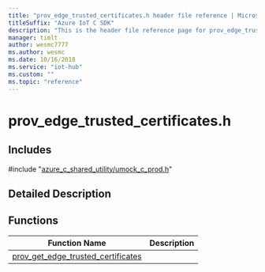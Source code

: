 ```yaml
---                             
title: "prov_edge_trusted_certificates.h header file reference | Microsoft Docs" 
titleSuffix: "Azure IoT C SDK"            
description: "This is the header file reference page for prov_edge_trusted_certificates.h in the Azure IoT C SDK. This SDK is used with Azure IoT Hub and Azure IoT Hub Device Provisioning Service"            
manager: timlt                 
author: wesmc7777              
ms.author: wesmc               
ms.date: 10/16/2018                    
ms.service: "iot-hub"             
ms.custom: ""                
ms.topic: "reference"        
---                            
```


# prov_edge_trusted_certificates.h 

## Includes

\#include "[azure_c_shared_utility/umock_c_prod.h](umock-c-prod-h.md)"  

## Detailed Description

## Functions

Function Name                  | Description                                
--------------------------------|---------------------------------------------
[prov_get_edge_trusted_certificates](./prov-edge-trusted-certificates-h/prov-get-edge-trusted-certificates.md)            | 

